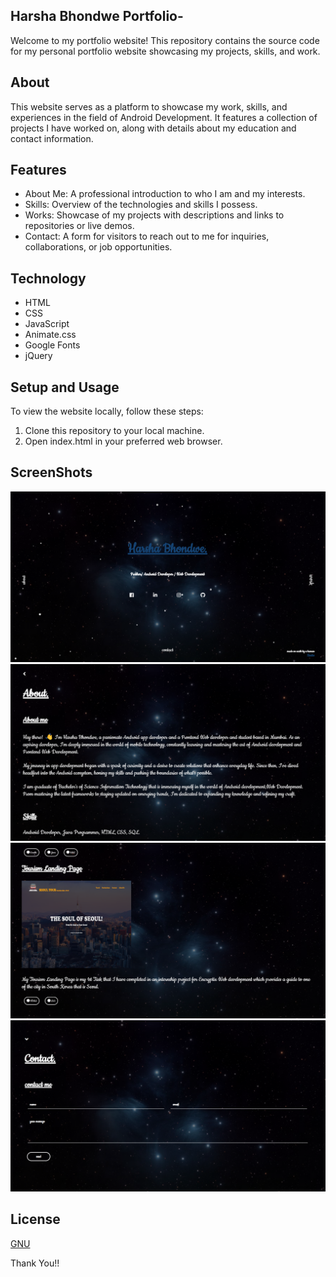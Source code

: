 ## Harsha Bhondwe Portfolio-
Welcome to my portfolio website! This repository contains the source code for my personal portfolio website showcasing my projects, skills, and work.

## About
This website serves as a platform to showcase my work, skills, and experiences in the field of Android Development. It features a collection of projects I have worked on, along with details about my education and contact information.

## Features
- About Me: A professional introduction to who I am and my interests. 
- Skills: Overview of the technologies and skills I possess.
- Works: Showcase of my projects with descriptions and links to repositories or live demos.
- Contact: A form for visitors to reach out to me for inquiries, collaborations, or job opportunities.

## Technology
- HTML
- CSS
- JavaScript
- Animate.css
- Google Fonts
- jQuery

## Setup and Usage
To view the website locally, follow these steps:

1. Clone this repository to your local machine.
2. Open index.html in your preferred web browser.

## ScreenShots
![alt text](<Images/Screenshot 2024-05-11 132414.png>)
![alt text](<Images/Screenshot 2024-05-11 132349.png>)
![alt text](<Images/Screenshot 2024-05-11 132321.png>)
![alt text](<Images/Screenshot 2024-05-11 132623.png>)

## License
[GNU](LICENSE)
 
Thank You!!